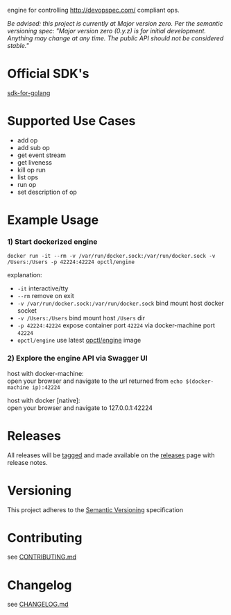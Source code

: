 engine for controlling http://devopspec.com/ compliant ops.

*Be advised: this project is currently at Major version zero. Per the semantic versioning spec: 
"Major version zero (0.y.z) is for initial development. Anything may change at any time. The public API should not be considered stable."*

# Official SDK's

[sdk-for-golang](https://github.com/opctl/sdk-for-golang)

# Supported Use Cases
- add op
- add sub op
- get event stream
- get liveness
- kill op run
- list ops
- run op
- set description of op

# Example Usage

### 1) Start dockerized engine
```SHELL
docker run -it --rm -v /var/run/docker.sock:/var/run/docker.sock -v /Users:/Users -p 42224:42224 opctl/engine
```
explanation:

- `-it` interactive/tty
- `--rm` remove on exit
- `-v /var/run/docker.sock:/var/run/docker.sock` bind mount host docker socket
- `-v /Users:/Users` bind mount host `/Users` dir
- `-p 42224:42224` expose container port `42224` via docker-machine port `42224`
- `opctl/engine` use latest [opctl/engine](https://hub.docker.com/r/opctl/engine/) image

### 2) Explore the engine API via Swagger UI

host with docker-machine:  
open your browser and navigate to the url returned from `echo $(docker-machine ip):42224`

host with docker [native]:  
open your browser and navigate to 127.0.0.1:42224

# Releases
All releases will be [tagged](https://github.com/opctl/engine/tags) and made available on the 
[releases](https://github.com/opctl/engine/releases) page with release notes.

# Versioning
This project adheres to the [Semantic Versioning](http://semver.org/) specification

# Contributing
see [CONTRIBUTING.md](CONTRIBUTING.md)

# Changelog
see [CHANGELOG.md](CHANGELOG.md)
